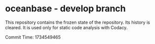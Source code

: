 # oceanbase - develop branch

This repository contains the frozen state of the repository.
Its history is cleared. It is used only for static code
analysis with Codacy.

Commit Time: 1734549465